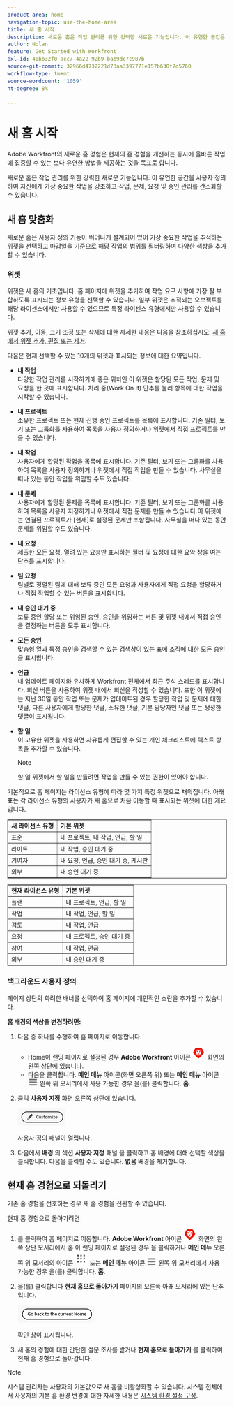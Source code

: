 ```yaml
---
product-area: home
navigation-topic: use-the-home-area
title: 새 홈 시작
description: 새로운 홈은 작업 관리를 위한 강력한 새로운 기능입니다. 이 유연한 공간은 사용자에게 가장 중요한 작업을 강조하고 작업, 문제, 요청 및 승인 관리를 간소화하도록 사용자 지정할 수 있습니다.
author: Nolan
feature: Get Started with Workfront
exl-id: 40bb32f0-acc7-4a22-92b9-bab9dc7c987b
source-git-commit: 32966d4732221d73aa3397771e157b630f7d5760
workflow-type: tm+mt
source-wordcount: '1059'
ht-degree: 8%

---
```


# 새 홈 시작

Adobe Workfront의 새로운 홈 경험은 현재의 홈 경험을 개선하는 동시에 올바른 작업에 집중할 수 있는 보다 유연한 방법을 제공하는 것을 목표로 합니다.

새로운 홈은 작업 관리를 위한 강력한 새로운 기능입니다. 이 유연한 공간을 사용자 정의하여 자신에게 가장 중요한 작업을 강조하고 작업, 문제, 요청 및 승인 관리를 간소화할 수 있습니다.

## 새 홈 맞춤화

새로운 홈은 사용자 정의 기능이 뛰어나게 설계되어 있어 가장 중요한 작업을 추적하는 위젯을 선택하고 마감일을 기준으로 해당 작업의 범위를 필터링하며 다양한 색상을 추가할 수 있습니다.

### 위젯

위젯은 새 홈의 기초입니다. 홈 페이지에 위젯을 추가하여 작업 요구 사항에 가장 잘 부합하도록 표시되는 정보 유형을 선택할 수 있습니다. 일부 위젯은 추적되는 오브젝트를 해당 라이센스에서만 사용할 수 있으므로 특정 라이센스 유형에서만 사용할 수 있습니다.

위젯 추가, 이동, 크기 조정 또는 삭제에 대한 자세한 내용은 다음을 참조하십시오. [새 홈에서 위젯 추가, 편집 또는 제거](/help/quicksilver/workfront-basics/using-home/new-home/add-edit-remove-widgets-in-new-home.md).

다음은 현재 선택할 수 있는 10개의 위젯과 표시되는 정보에 대한 요약입니다.

* **내 작업**\
    다양한 작업 관리를 시작하기에 좋은 위치인 이 위젯은 할당된 모든 작업, 문제 및 요청을 한 곳에 표시합니다. 처리 중(Work On It) 단추를 눌러 항목에 대한 작업을 시작할 수 있습니다.

* **내 프로젝트**\
    소유한 프로젝트 또는 현재 진행 중인 프로젝트를 목록에 표시합니다. 기존 필터, 보기 또는 그룹화를 사용하여 목록을 사용자 정의하거나 위젯에서 직접 프로젝트를 만들 수 있습니다.

* **내 작업**\
    사용자에게 할당된 작업을 목록에 표시합니다. 기존 필터, 보기 또는 그룹화를 사용하여 목록을 사용자 정의하거나 위젯에서 직접 작업을 만들 수 있습니다. 사무실을 떠나 있는 동안 작업을 위임할 수도 있습니다.

* **내 문제**\
    사용자에게 할당된 문제를 목록에 표시합니다. 기존 필터, 보기 또는 그룹화를 사용하여 목록을 사용자 지정하거나 위젯에서 직접 문제를 만들 수 있습니다.이 위젯에는 연결된 프로젝트가 [현재]로 설정된 문제만 포함됩니다. 사무실을 떠나 있는 동안 문제를 위임할 수도 있습니다.

* **내 요청**\
    제출한 모든 요청, 열려 있는 요청만 표시하는 필터 및 요청에 대한 요약 창을 여는 단추를 표시합니다.

* **팀 요청**\
    팀별로 정렬된 팀에 대해 보류 중인 모든 요청과 사용자에게 직접 요청을 할당하거나 직접 작업할 수 있는 버튼을 표시합니다.

* **내 승인 대기 중**\
    보류 중인 할당 또는 위임된 승인, 승인을 위임하는 버튼 및 위젯 내에서 직접 승인을 결정하는 버튼을 모두 표시합니다.

* **모든 승인**\
    맞춤형 열과 특정 승인을 검색할 수 있는 검색창이 있는 표에 조직에 대한 모든 승인을 표시합니다.

* **언급**\
    내 업데이트 페이지와 유사하게 Workfront 전체에서 최근 주석 스레드를 표시합니다. 회신 버튼을 사용하여 위젯 내에서 회신을 작성할 수 있습니다. 또한 이 위젯에는 지난 30일 동안 작업 또는 문제가 업데이트된 경우 할당한 작업 및 문제에 대한 댓글, 다른 사용자에게 할당한 댓글, 소유한 댓글, 기본 담당자인 댓글 또는 생성한 댓글이 표시됩니다.

* **할 일**\
    이 고유한 위젯을 사용하면 자유롭게 편집할 수 있는 개인 체크리스트에 텍스트 항목을 추가할 수 있습니다.

  >[!NOTE]
  >
  >할 일 위젯에서 할 일을 만들려면 작업을 만들 수 있는 권한이 있어야 합니다.

기본적으로 홈 페이지는 라이선스 유형에 따라 몇 가지 특정 위젯으로 채워집니다. 아래 표는 각 라이선스 유형의 사용자가 새 홈으로 처음 이동할 때 표시되는 위젯에 대한 개요입니다.

<table border="1" class="inlineTable">
    <tr>
        <td><b>새 라이선스 유형</b></td>
        <td><b>기본 위젯</b></td>
    </tr>
    <tr>
        <td>표준</td>
        <td>내 프로젝트, 내 작업, 언급, 할 일</td>
    </tr>
    <tr>
        <td>라이트</td>
        <td>내 작업, 승인 대기 중</td>
    </tr>
    <tr>
        <td>기여자</td>
        <td>내 요청, 언급, 승인 대기 중, 게시판</td>
    </tr>
    <tr>
        <td>외부</td>
        <td>내 승인 대기 중</td>
    </tr>
</table>

<table border="1" class="inlineTable">
    <tr>
        <td><b>현재 라이선스 유형</b></td>
        <td><b>기본 위젯</b></td>
    </tr>
    <tr>
        <td>플랜</td>
        <td>내 프로젝트, 언급, 할 일</td>
    </tr>
    <tr>
        <td>작업</td>
        <td>내 작업, 언급, 할 일</td>
    </tr>
    <tr>
        <td>검토</td>
        <td>내 작업, 언급</td>
    </tr>
    <tr>
        <td>요청</td>
        <td>내 프로젝트, 승인 대기 중</td>
    </tr>
    <tr>
        <td>참여</td>
        <td>내 작업, 언급</td>
    </tr>
    <tr>
        <td>외부</td>
        <td>내 승인 대기 중</td>
    </tr>
</table>

### 백그라운드 사용자 정의

페이지 상단의 화려한 배너를 선택하여 홈 페이지에 개인적인 소란을 추가할 수 있습니다.

**홈 배경의 색상을 변경하려면:**

1. 다음 중 하나를 수행하여 홈 페이지로 이동합니다.

   * Home이 랜딩 페이지로 설정된 경우 **Adobe Workfront** 아이콘 ![Adobe Workfront 아이콘](../new-home/assets/home-icon-30x29.png) 화면의 왼쪽 상단에 있습니다.
   * 다음을 클릭합니다. **메인 메뉴** 아이콘(화면 오른쪽 위) 또는 **메인 메뉴** 아이콘 ![메인 메뉴 아이콘](../new-home/assets/main-menu-icon-left-nav.png) 왼쪽 위 모서리에서 사용 가능한 경우 을(를) 클릭합니다. **홈**.

1. 클릭 **사용자 지정** 화면 오른쪽 상단에 있습니다.

   ![사용자 지정 단추](../new-home/assets/customize-button.png)

   사용자 정의 패널이 열립니다.

1. 다음에서 **배경** 의 섹션 **사용자 지정** 패널 을 클릭하고 홈 배경에 대해 선택할 색상을 클릭합니다. 다음을 클릭할 수도 있습니다. **없음** 배경을 제거합니다.

## 현재 홈 경험으로 되돌리기

기존 홈 경험을 선호하는 경우 새 홈 경험을 전환할 수 있습니다.

현재 홈 경험으로 돌아가려면

1. 를 클릭하여 홈 페이지로 이동합니다. **Adobe Workfront** 아이콘 ![Adobe Workfront 아이콘](../new-home/assets/home-icon-30x29.png) 화면의 왼쪽 상단 모서리에서 홈 이 랜딩 페이지로 설정된 경우 을 클릭하거나 **메인 메뉴** 오른쪽 위 모서리의 아이콘 ![](assets/dots-main-menu.png) 또는 **메인 메뉴** 아이콘 ![메인 메뉴 아이콘](../new-home/assets/main-menu-icon-left-nav.png) 왼쪽 위 모서리에서 사용 가능한 경우 을(를) 클릭합니다. **홈**.

1. 을(를) 클릭합니다 **현재 홈으로 돌아가기** 페이지의 오른쪽 아래 모서리에 있는 단추입니다.

   ![현재 홈으로 돌아가기 단추](../new-home/assets/go-back-to-current-home-button.png)

   확인 창이 표시됩니다.

1. 새 홈의 경험에 대한 간단한 설문 조사를 받거나 **현재 홈으로 돌아가기** 를 클릭하여 현재 홈 경험으로 돌아갑니다.

>[!NOTE]
>
> 시스템 관리자는 사용자의 기본값으로 새 홈을 비활성화할 수 있습니다. 시스템 전체에서 사용자의 기본 홈 환경 변경에 대한 자세한 내용은 [시스템 환경 설정 구성](/help/quicksilver/administration-and-setup/manage-workfront/security/configure-security-preferences.md).
